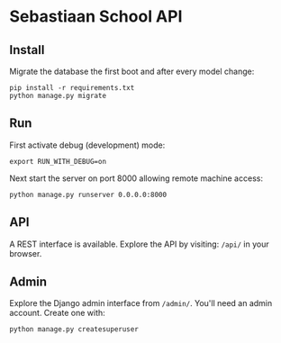 # Sebastiaan School API

## Install

Migrate the database the first boot and after every model change:

```
pip install -r requirements.txt
python manage.py migrate
```

## Run
First activate debug (development) mode:
```
export RUN_WITH_DEBUG=on
```

Next start the server on port 8000 allowing remote machine access:

```
python manage.py runserver 0.0.0.0:8000
```

## API

A REST interface is available. Explore the API by visiting: `/api/` in your browser.

## Admin

Explore the Django admin interface from `/admin/`. You'll need an admin account. Create one with:

```
python manage.py createsuperuser
```